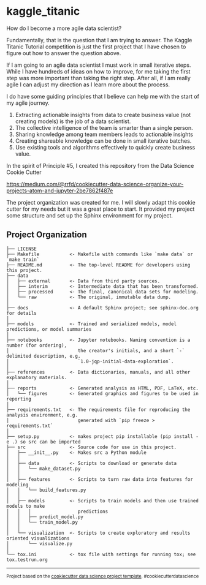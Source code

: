 kaggle_titanic
==============

How do I become a more agile data scientist?

Fundamentally, that is the question that I am trying to answer. The Kaggle
Titanic Tutorial competition is just the first project that I have chosen
to figure out how to answer the question above.

If I am going to an agile data scientist I must work in small iterative steps.
While I have hundreds of ideas on how to improve, for me taking the first step
was more important than taking the right step.  After all, if I am really agile
I can adjust my direction as I learn more about the process.

I do have some guiding principles that I believe can help me with the start of
my agile journey.

1. Extracting actionable insights from data to create business value (not
creating models) is the job of a data scientist.
2. The collective intelligence of the team is smarter than a single person.
3. Sharing knowledge among team members leads to actionable insights
4. Creating shareable knowledge can be done in small iterative batches.
5. Use existing tools and algorithms effectively to quickly create
business value.

In the spirit of Principle #5, I created this repository from the Data Science
Cookie Cutter

https://medium.com/@rrfd/cookiecutter-data-science-organize-your-projects-atom-and-jupyter-2be7862f487e

The project organization was created for me.  I will slowly adapt this cookie
cutter for my needs but it was a great place to start.  It provided my project
some structure and set up the Sphinx environment for my project.


Project Organization
------------

    ├── LICENSE
    ├── Makefile           <- Makefile with commands like `make data` or `make train`
    ├── README.md          <- The top-level README for developers using this project.
    ├── data
    │   ├── external       <- Data from third party sources.
    │   ├── interim        <- Intermediate data that has been transformed.
    │   ├── processed      <- The final, canonical data sets for modeling.
    │   └── raw            <- The original, immutable data dump.
    │
    ├── docs               <- A default Sphinx project; see sphinx-doc.org for details
    │
    ├── models             <- Trained and serialized models, model predictions, or model summaries
    │
    ├── notebooks          <- Jupyter notebooks. Naming convention is a number (for ordering),
    │                         the creator's initials, and a short `-` delimited description, e.g.
    │                         `1.0-jqp-initial-data-exploration`.
    │
    ├── references         <- Data dictionaries, manuals, and all other explanatory materials.
    │
    ├── reports            <- Generated analysis as HTML, PDF, LaTeX, etc.
    │   └── figures        <- Generated graphics and figures to be used in reporting
    │
    ├── requirements.txt   <- The requirements file for reproducing the analysis environment, e.g.
    │                         generated with `pip freeze > requirements.txt`
    │
    ├── setup.py           <- makes project pip installable (pip install -e .) so src can be imported
    ├── src                <- Source code for use in this project.
    │   ├── __init__.py    <- Makes src a Python module
    │   │
    │   ├── data           <- Scripts to download or generate data
    │   │   └── make_dataset.py
    │   │
    │   ├── features       <- Scripts to turn raw data into features for modeling
    │   │   └── build_features.py
    │   │
    │   ├── models         <- Scripts to train models and then use trained models to make
    │   │   │                 predictions
    │   │   ├── predict_model.py
    │   │   └── train_model.py
    │   │
    │   └── visualization  <- Scripts to create exploratory and results oriented visualizations
    │       └── visualize.py
    │
    └── tox.ini            <- tox file with settings for running tox; see tox.testrun.org


--------

<p><small>Project based on the <a target="_blank" href="https://drivendata.github.io/cookiecutter-data-science/">cookiecutter data science project template</a>. #cookiecutterdatascience</small></p>

